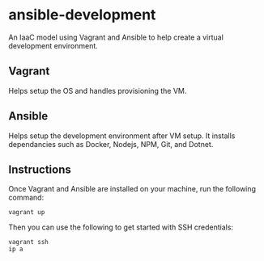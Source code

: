# ansible-development
An IaaC model using Vagrant and Ansible to help create a virtual development environment.

## Vagrant
Helps setup the OS and handles provisioning the VM.

## Ansible
Helps setup the development environment after VM setup. It installs dependancies such as Docker, Nodejs, NPM, Git, and Dotnet.

## Instructions

Once Vagrant and Ansible are installed on your machine, run the following command:
```
vagrant up
```

Then you can use the following to get started with SSH credentials:
```
vagrant ssh
ip a
```
